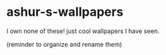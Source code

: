 # ashur-s-wallpapers
I own none of these! just cool wallpapers I have seen.

(reminder to organize and rename them)
